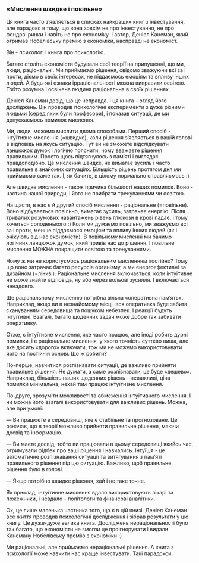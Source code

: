 ### «Мислення швидке і повільне» 

Ця книга часто зʼявляється в списках найкращих книг з інвестування, але парадокс в тому, що вона зовсім не про інвестування, не про фондові ринки і навіть не про економіку. І автор, Деніел Канеман, який отримав Нобелівську премію з економіки, насправді не економіст.

Він - психолог. І книга про психологію.

Багато століть економісти будували свої теорії на припущенні, що ми, люди, раціональні. Ми приймаємо рішення, свідомо зважуючи всі за і проти, діємо в своїх інтересах, не піддаємось емоціям та впливу інших людей. А будь-які ознаки ірраціональності можна виправити освітою. Тобто розумна і освічена людина раціональна в своїх рішеннях.

Деніел Канеман довід, що це неправда. І ця книга - огляд його досліджень. Він проводив психологічні експерименти з дуже різними людьми (серед яких були професори), і показав ситуації, де ми допускаємось помилок мислення.

Ми, люди, можемо мислити двома способами. Перший спосіб - інтуїтивне мислення (=швидке), коли рішення зʼявляється в вашій голові в відповідь на якусь ситуацію. Тут ви не зможете відслідкувати ланцюжок думок і логічно пояснити, чому вважаєте рішення правильним. Просто щось підтягнулось з памʼяті і виглядає правдоподібно. Це мислення швидке, не вимагає зусиль і часто правильне в знайомих ситуаціях. Більшість рішень протягом дня ми приймаємо саме так. І, як бачите, в цілому нормально справляємось :)

Але швидке мислення - також причина більшості наших помилок. Воно - частина нашої природи, і його не прибрати тренуваннями чи освітою.

На щастя, в нас є й другий спосіб мислення - раціональне (=повільне). Воно відбувається повільно, вимагає зусиль, затрачає енергію. Після тривалих розумових навантажень рівень глюкози в крові падає, і тому хочеться солоденького :) Коли ми думаємо повільно, ми зважуємо всі за і проти, менше піддаємося емоціям та впливу інших людей (як і очікують від нас економісти). В повільному мисленні ми бачимо логічних ланцюжок думок, який привів нас до рішення. І повільне мислення МОЖНА покращити освітою та тренуваннями.

Чому ж ми не користуємось раціональним мисленням постійно? Тому що воно затрачає багато ресурсів організму, а ми енергоефективні за дизайном (=ліниві). Раціональне мислення включається, коли інтуїтивне не може знайти відповідь, ну або через вольові зусилля. І включається ненадовго.

Ще раціональному мисленню потрібна вільна «оперативна памʼять». Наприклад, якщо ви в незнайомому місці, вся оперативка буде забита скануванням середовища та пошуком небезпек. І реакції будуть інтуїтивні. Взагалі, багато щоденних задач може добре так забивати оперативку.

Отже, є інтуїтивне мислення, яке часто працює, але іноді робить дурні помилки, і є раціональне мислення, у якого точність суттєво вища, але яке досить «дорого» включати, тож ми не можемо використовувати його на постійній основі. Що ж робити?

По-перше, навчитися розпізнавати ситуації, де важливо прийняти правильне рішення. Не думати, а саме розпізнавати, це буде «дешево». Наприклад, більшість наших щоденних рішень - неважливі, ціна помилки мінімальна, нехай там працює інтуїтивне мислення.

По-друге, зрозуміти можливості та обмеження інтуїтивного мислення. І чи можна його взагалі використовувати для важливих рішень. Можна, але при умові:

— Ви працюєте в середовищі, яке є стабільне та прогнозоване. Це означає, що в теорії можливо прийняти правильне рішення, маючи досвід та інформацію.

— Ви маєте досвід, тобто ви працювали в цьому середовищі якийсь час, отримували фідбек про ваші рішення і навчались. Інтуїція - це автоматичне розпізнавання ситуації та витягування з памʼяті правильного рішення під цю ситуацію. Важливо, щоб правильне рішення було в голові.

— Якщо потрібно швидке рішення, хай і не таке точне.

Як приклад, інтуїтивне мислення вдало використовують лікарі та пожежники, і невдало - політологи та фінансові аналітики.

Ох, це лише маленька частинка того, що є в цій книзі. Деніел Канеман все життя проводив психологічні дослідження і зібрав результати у цю книгу. Це дуже-дуже велика книга. Досліджень нераціональності було так багато, що економісти не змогли це проігнорувати і видали Канеману Нобелівську премію з економіки :)

Ми раціональні, але приймаємо нераціональні рішення. А книга з психології може навчити нас краще інвестувати. Такі парадокси.
